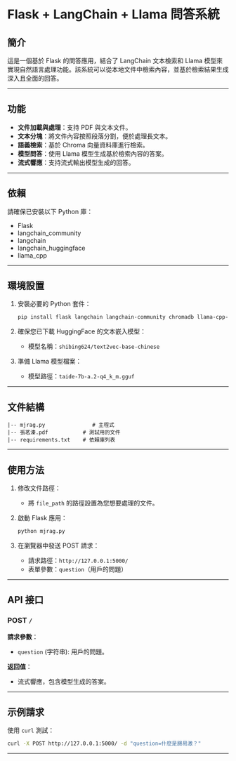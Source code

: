 # Flask + LangChain + Llama 問答系統

## 簡介

這是一個基於 Flask 的問答應用，結合了 LangChain 文本檢索和 Llama 模型來實現自然語言處理功能。該系統可以從本地文件中檢索內容，並基於檢索結果生成深入且全面的回答。

---

## 功能

- **文件加載與處理**：支持 PDF 與文本文件。
- **文本分塊**：將文件內容按照段落分割，便於處理長文本。
- **語義檢索**：基於 Chroma 向量資料庫進行檢索。
- **模型問答**：使用 Llama 模型生成基於檢索內容的答案。
- **流式響應**：支持流式輸出模型生成的回答。

---

## 依賴

請確保已安裝以下 Python 庫：

- Flask
- langchain\_community
- langchain
- langchain\_huggingface
- llama\_cpp

---

## 環境設置

1. 安裝必要的 Python 套件：

   ```bash
   pip install flask langchain langchain-community chromadb llama-cpp-python
   ```

2. 確保您已下載 HuggingFace 的文本嵌入模型：

   - 模型名稱：`shibing624/text2vec-base-chinese`

3. 準備 Llama 模型檔案：

   - 模型路徑：`taide-7b-a.2-q4_k_m.gguf`

---

## 文件結構

```
|-- mjrag.py               # 主程式
|-- 張茗溱.pdf           # 測試用的文件
|-- requirements.txt    # 依賴庫列表
```

---

## 使用方法

1. 修改文件路徑：

   - 將 `file_path` 的路徑設置為您想要處理的文件。

2. 啟動 Flask 應用：

   ```bash
   python mjrag.py
   ```

3. 在瀏覽器中發送 POST 請求：

   - 請求路徑：`http://127.0.0.1:5000/`
   - 表單參數：`question`（用戶的問題）

---

## API 接口

### POST `/`

**請求參數**：

- `question` (字符串): 用戶的問題。

**返回值**：

- 流式響應，包含模型生成的答案。

---

## 示例請求

使用 `curl` 測試：

```bash
curl -X POST http://127.0.0.1:5000/ -d "question=什麼是腸易激？"
```

---



